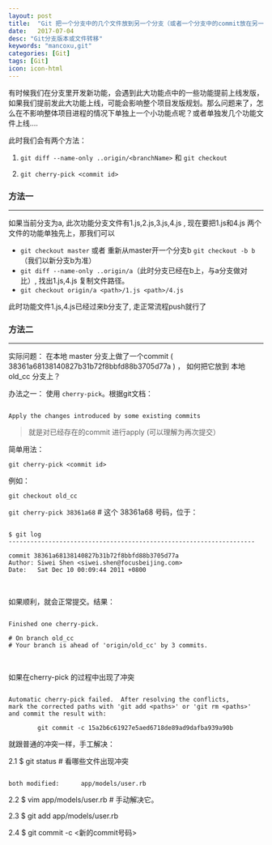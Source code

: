 ```yaml
---
layout: post
title:  "Git 把一个分支中的几个文件放到另一个分支（或者一个分支中的commit放在另一个分支）"
date:   2017-07-04
desc: "Git分支版本或文件转移"
keywords: "mancoxu,git"
categories: [Git]
tags: [Git]
icon: icon-html
---
```




有时候我们在分支里开发新功能，会遇到此大功能点中的一些功能提前上线发版，如果我们提前发此大功能上线，可能会影响整个项目发版规划。那么问题来了，怎么在不影响整体项目进程的情况下单独上一个小功能点呢？或者单独发几个功能文件上线....  

此时我们会有两个方法：

 1. `git diff --name-only ..origin/<branchName>` 和 `git checkout` 

 2. `git cherry-pick <commit id>`

### 方法一
-------------------

如果当前分支为a, 此次功能分支文件有1.js,2.js,3.js,4.js , 现在要把1.js和4.js 两个文件的功能单独先上，那我们可以

* `git checkout master` 或者 重新从master开一个分支b `git checkout -b b`（我们以新分支b为准）
* `git diff --name-only ..origin/a`（此时分支已经在b上，与a分支做对比）, 找出1.js,4.js 复制文件路径。
* `git checkout origin/a <path>/1.js <path>/4.js`

此时功能文件1.js,4.js已经过来b分支了, 走正常流程push就行了




### 方法二
--------------------


实际问题： 
  在本地 master 分支上做了一个commit ( 38361a68138140827b31b72f8bbfd88b3705d77a ) ， 如何把它放到 本地 old_cc 分支上？ 

办法之一： 使用 `cherry-pick`。根据git文档：

```git

Apply the changes introduced by some existing commits 

```

> 就是对已经存在的commit 进行apply (可以理解为再次提交）

简单用法：

`git cherry-pick <commit id>`


例如：

`git checkout old_cc`

`git cherry-pick 38361a68`	# 这个 38361a68 号码，位于：
 

```git 

$ git log
--------------------------------------------------------------------

commit 38361a68138140827b31b72f8bbfd88b3705d77a 
Author: Siwei Shen <siwei.shen@focusbeijing.com>
Date:   Sat Dec 10 00:09:44 2011 +0800

```

<br/>

如果顺利，就会正常提交。结果：

```git

Finished one cherry-pick.

# On branch old_cc
# Your branch is ahead of 'origin/old_cc' by 3 commits.

```

<br/>

如果在cherry-pick 的过程中出现了冲突

```git

Automatic cherry-pick failed.  After resolving the conflicts,
mark the corrected paths with 'git add <paths>' or 'git rm <paths>'
and commit the result with: 

        git commit -c 15a2b6c61927e5aed6718de89ad9dafba939a90b
```


就跟普通的冲突一样，手工解决：

2.1 $ git status    # 看哪些文件出现冲突

``` git

both modified:      app/models/user.rb 

```

2.2 $ vim app/models/user.rb  # 手动解决它。 

2.3 $ git add app/models/user.rb

2.4 $ git commit -c <新的commit号码>
